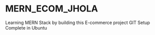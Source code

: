 # MERN_ECOM_JHOLA
Learning MERN Stack by building this E-commerce project
GIT Setup Complete in Ubuntu
